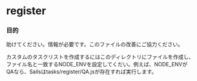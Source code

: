 # register
### 目的
助けてください。情報が必要です。このファイルの改善にご協力ください。

カスタムのタスクリストを作成するにはこのディレクトリにファイルを作成し、ファイル名と一致するNODE_ENVを設定してくだい。例えば、NODE_ENVがQAなら、Sailsはtasks/register/QA.jsが存在すれば実行します。

<docmeta name="uniqueID" value="registermd221221">
<docmeta name="displayName" value="register">

